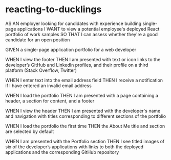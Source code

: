 ﻿# reacting-to-ducklings
 
AS AN employer looking for candidates with experience building single-page applications
I WANT to view a potential employee's deployed React portfolio of work samples
SO THAT I can assess whether they're a good candidate for an open position

GIVEN a single-page application portfolio for a web developer


<!-- EASY TO DO -->
<!-- WHEN I am presented with the Contact section
THEN I see a contact form with fields for a name, an email address, and a message -->

<!-- WHEN I am presented with the About Me section
THEN I see a recent photo or avatar of the developer and a short bio about them -->

<!-- 
WHEN I am presented with the Resume section
THEN I see a link to a downloadable resume and a list of the developer’s proficiencies -->

<!-- WHEN I move my cursor out of one of the form fields without entering text
THEN I receive a notification that this field is required -->


WHEN I view the footer
THEN I am presented with text or icon links to the developer’s GitHub and LinkedIn profiles, and their profile on a third platform (Stack Overflow, Twitter) 


WHEN I enter text into the email address field
THEN I receive a notification if I have entered an invalid email address


WHEN I load the portfolio
THEN I am presented with a page containing a header, a section for content, and a footer


WHEN I view the header
THEN I am presented with the developer's name and navigation with titles corresponding to different sections of the portfolio


<!-- WHEN I view the navigation titles
THEN I am presented with the titles About Me, Portfolio, Contact, and Resume, and the title corresponding to the current section is highlighted -->


<!-- WHEN I click on a navigation title
THEN I am presented with the corresponding section below the navigation without the page reloading and that title is highlighted -->


WHEN I load the portfolio the first time
THEN the About Me title and section are selected by default


WHEN I am presented with the Portfolio section
THEN I see titled images of six of the developer’s applications with links to both the deployed applications and the corresponding GitHub repository





